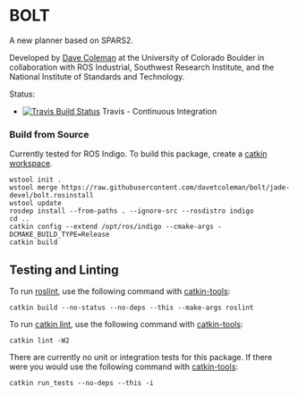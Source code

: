 # BOLT

A new planner based on SPARS2.

Developed by [Dave Coleman](http://dav.ee/) at the University of Colorado Boulder in collaboration with ROS Industrial, Southwest Research Institute, and the National Institute of Standards and Technology.

Status:

 * [![Travis Build Status](https://travis-ci.org/davetcoleman/bolt.svg)](https://travis-ci.org/davetcoleman/bolt) Travis - Continuous Integration

### Build from Source

Currently tested for ROS Indigo. To build this package, create a [catkin workspace](http://wiki.ros.org/catkin/Tutorials/create_a_workspace).

    wstool init .
    wstool merge https://raw.githubusercontent.com/davetcoleman/bolt/jade-devel/bolt.rosinstall
    wstool update
    rosdep install --from-paths . --ignore-src --rosdistro indigo
    cd ..
    catkin config --extend /opt/ros/indigo --cmake-args -DCMAKE_BUILD_TYPE=Release
    catkin build

## Testing and Linting

To run [roslint](http://wiki.ros.org/roslint), use the following command with [catkin-tools](https://catkin-tools.readthedocs.org/):

    catkin build --no-status --no-deps --this --make-args roslint

To run [catkin lint](https://pypi.python.org/pypi/catkin_lint), use the following command with [catkin-tools](https://catkin-tools.readthedocs.org/):

    catkin lint -W2

There are currently no unit or integration tests for this package. If there were you would use the following command with [catkin-tools](https://catkin-tools.readthedocs.org/):

    catkin run_tests --no-deps --this -i
